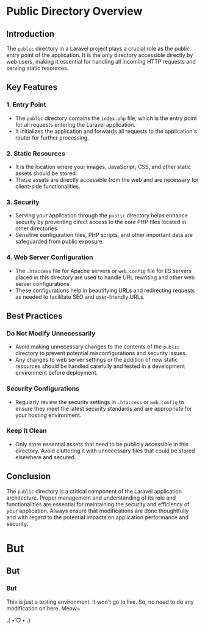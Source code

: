 # Public Directory Overview

## Introduction
The `public` directory in a Laravel project plays a crucial role as the public entry point of the application. It is the only directory accessible directly by web users, making it essential for handling all incoming HTTP requests and serving static resources.

## Key Features

### 1. Entry Point
- The `public` directory contains the `index.php` file, which is the entry point for all requests entering the Laravel application.
- It initializes the application and forwards all requests to the application's router for further processing.

### 2. Static Resources
- It is the location where your images, JavaScript, CSS, and other static assets should be stored.
- These assets are directly accessible from the web and are necessary for client-side functionalities.

### 3. Security
- Serving your application through the `public` directory helps enhance security by preventing direct access to the core PHP files located in other directories.
- Sensitive configuration files, PHP scripts, and other important data are safeguarded from public exposure.

### 4. Web Server Configuration
- The `.htaccess` file for Apache servers or `web.config` file for IIS servers placed in this directory are used to handle URL rewriting and other web server configurations.
- These configurations help in beautifying URLs and redirecting requests as needed to facilitate SEO and user-friendly URLs.

## Best Practices

### Do Not Modify Unnecessarily
- Avoid making unnecessary changes to the contents of the `public` directory to prevent potential misconfigurations and security issues.
- Any changes to web server settings or the addition of new static resources should be handled carefully and tested in a development environment before deployment.

### Security Configurations
- Regularly review the security settings in `.htaccess` or `web.config` to ensure they meet the latest security standards and are appropriate for your hosting environment.

### Keep It Clean
- Only store essential assets that need to be publicly accessible in this directory. Avoid cluttering it with unnecessary files that could be stored elsewhere and secured.

## Conclusion
The `public` directory is a critical component of the Laravel application architecture. Proper management and understanding of its role and functionalities are essential for maintaining the security and efficiency of your application. Always ensure that modifications are done thoughtfully and with regard to the potential impacts on application performance and security.


# But
## But
### But
This is just a testing environment. It won't go to live.
So, no need to do any modification on here.
Meow~

৻(  •̀ ᗜ •́  ৻)
